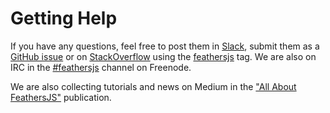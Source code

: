 # Getting Help

If you have any questions, feel free to post them in [Slack](http://slack.feathersjs.com/), submit them as a [GitHub issue](https://github.com/feathersjs/feathers/issues) or on [StackOverflow](http://stackoverflow.com/questions/tagged/feathersjs) using the [feathersjs](http://stackoverflow.com/questions/tagged/feathersjs) tag. We are also on IRC in the [#feathersjs](http://webchat.freenode.net/?channels=feathersjs) channel on Freenode.

We are also collecting tutorials and news on Medium in the ["All About FeathersJS"](https://medium.com/all-about-feathersjs) publication.